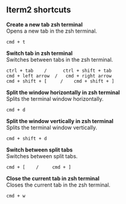 ## Iterm2 shortcuts

**Create a new tab zsh terminal**  
Opens a new tab in the zsh terminal.
```
cmd + t
```

**Switch tab in zsh terminal**  
Switches between tabs in the zsh terminal.
```
ctrl + tab    /      ctrl + shift + tab
cmd + left arrow  /   cmd + right arrow
cmd + shift + [     /    cmd + shift + ]
```

**Split the window horizontally in zsh terminal**  
Splits the terminal window horizontally.
```
cmd + d
```

**Split the window vertically in zsh terminal**  
Splits the terminal window vertically.
```
cmd + shift + d
```

**Switch between split tabs**  
Switches between split tabs.
```
cmd + [    /     cmd + ]
```

**Close the current tab in zsh terminal**  
Closes the current tab in the zsh terminal.
```
cmd + w
```
